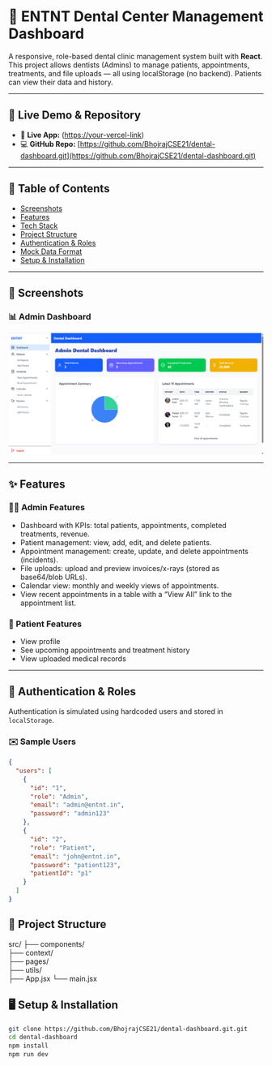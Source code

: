 # 🦷 ENTNT Dental Center Management Dashboard

A responsive, role-based dental clinic management system built with **React**. This project allows dentists (Admins) to manage patients, appointments, treatments, and file uploads — all using localStorage (no backend). Patients can view their data and history.

---

## 🚀 Live Demo & Repository

- 🔗 **Live App:** ([https://your-vercel-link](https://dental-dashboard-63fh2nlc4-bhojrajcse21s-projects.vercel.app/dashboard))
- 💻 **GitHub Repo:** [https://github.com/BhojrajCSE21/dental-dashboard.git](https://github.com/BhojrajCSE21/dental-dashboard.git)

---

## 🧾 Table of Contents

- [Screenshots](#-screenshots)
- [Features](#-features)
- [Tech Stack](#-tech-stack)
- [Project Structure](#-project-structure)
- [Authentication & Roles](#-authentication--roles)
- [Mock Data Format](#-mock-data-format)
- [Setup & Installation](#-setup--installation)


---

## 📸 Screenshots

### 📊 Admin Dashboard

![Dashboard Screenshot](https://github.com/BhojrajCSE21/dental-dashboard/raw/master/Screenshot%202025-07-07%20223034.png)


---

## ✨ Features

### 👨‍⚕️ Admin Features
- Dashboard with KPIs: total patients, appointments, completed treatments, revenue.
- Patient management: view, add, edit, and delete patients.
- Appointment management: create, update, and delete appointments (incidents).
- File uploads: upload and preview invoices/x-rays (stored as base64/blob URLs).
- Calendar view: monthly and weekly views of appointments.
- View recent appointments in a table with a “View All” link to the appointment list.

### 👤 Patient Features
- View profile
- See upcoming appointments and treatment history
- View uploaded medical records

---

## 🔐 Authentication & Roles

Authentication is simulated using hardcoded users and stored in `localStorage`.

### ✉️ Sample Users

```json
{
  "users": [
    {
      "id": "1",
      "role": "Admin",
      "email": "admin@entnt.in",
      "password": "admin123"
    },
    {
      "id": "2",
      "role": "Patient",
      "email": "john@entnt.in",
      "password": "patient123",
      "patientId": "p1"
    }
  ]
}
```

## 📁 Project Structure

src/
├── components/       
├── context/         
├── pages/           
├── utils/           
├── App.jsx
└── main.jsx


## 🖥️ Setup & Installation

```bash
git clone https://github.com/BhojrajCSE21/dental-dashboard.git.git
cd dental-dashboard
npm install
npm run dev   
```

